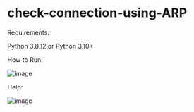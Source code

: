 # check-connection-using-ARP

Requirements:

Python 3.8.12 or Python 3.10+

How to Run:

  ![image](https://user-images.githubusercontent.com/25365105/192149935-fd0a6bd4-51fc-40aa-9e15-b62efca62718.png)

Help:

  ![image](https://user-images.githubusercontent.com/25365105/192149967-b30b308a-d541-4bc5-8b80-0f7229da00d1.png)
